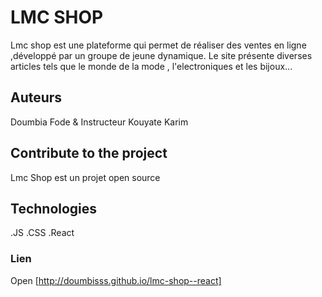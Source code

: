 # LMC SHOP

Lmc shop est une plateforme qui permet de réaliser des ventes en ligne ,développé par un groupe de jeune dynamique.
Le site présente diverses articles tels que le monde de la mode , l'electroniques et les bijoux...

## Auteurs
Doumbia Fode & Instructeur Kouyate Karim


## Contribute to the project
Lmc Shop est un projet open source

## Technologies

.JS
.CSS
.React

### Lien
Open [http://doumbisss.github.io/lmc-shop--react]





